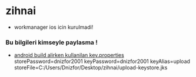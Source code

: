 # zihnai

- workmanager ios icin kurulmadi!


### Bu bilgileri kimseyle paylasma !
- [android build alirken kullanilan key.properties](https://docs.flutter.dev/deployment/android)
storePassword=dnizfor2001
keyPassword=dnizfor2001
keyAlias=upload
storeFile=C:/Users/Dnizfor/Desktop/zihnai/upload-keystore.jks
